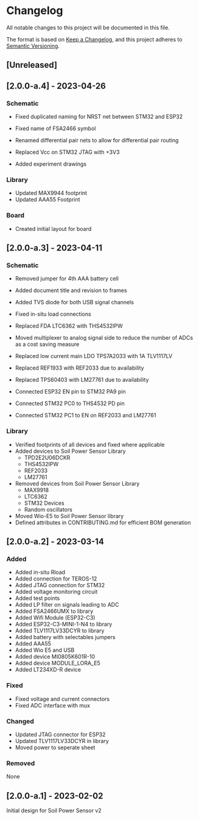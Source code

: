 # Changelog

All notable changes to this project will be documented in this file.

The format is based on [Keep a Changelog](https://keepachangelog.com/en/1.0.0/), and this project adheres to [Semantic Versioning](https://semver.org/spec/v2.0.0.html).

## [Unreleased]

## [2.0.0-a.4] - 2023-04-26

### Schematic

- Fixed duplicated naming for NRST net between STM32 and ESP32
- Fixed name of FSA2466 symbol
- Renamed differential pair nets to allow for differential pair routing
- Replaced Vcc on STM32 JTAG with +3V3

- Added experiment drawings

### Library

- Updated MAX9944 footprint
- Updated AAA55 Footprint

### Board

- Created initial layout for board

## [2.0.0-a.3] - 2023-04-11

### Schematic

- Removed jumper for 4th AAA battery cell
- Added document title and revision to frames
- Added TVS diode for both USB signal channels
- Fixed in-situ load connections
- Replaced FDA LTC6362 with THS4532IPW
- Moved multiplexer to analog signal side to reduce the number of ADCs as a cost saving measure
- Replaced low current main LDO TPS7A2033 with 1A TLV1117LV

- Replaced REF1933 with REF2033 due to availability
- Replaced TPS60403 with LM27761 due to availability

- Connected ESP32 EN pin to STM32 PA9 pin
- Connected STM32 PC0 to THS4532 PD pin
- Connected STM32 PC1 to EN on REF2033 and LM27761

### Library

- Verified footprints of all devices and fixed where applicable
- Added devices to Soil Power Sensor Library
	- TPD2E2U06DCKR
	- THS4532IPW
	- REF2033
	- LM27761
- Removed devices from Soil Power Sensor Library
	- MAX9918
	- LTC6362
	- STM32 Devices
	- Random oscillators
- Moved Wio-E5 to Soil Power Sensor library
- Defined attributes in CONTRIBUTING.md for efficient BOM generation


## [2.0.0-a.2] - 2023-03-14

### Added

- Added in-situ Rload
- Added connection for TEROS-12
- Added JTAG connection for STM32
- Added voltage monitoring circuit
- Added test points
- Added LP filter on signals leading to ADC
- Added FSA2466UMX to library
- Added Wifi Module (ESP32-C3)
- Added ESP32-C3-MINI-1-N4 to library
- Added TLV1117LV33DCYR to library
- Added battery with selectables jumpers
- Added AAA55
- Added Wio E5 and USB
- Added device MI0805K601R-10
- Added device MODULE_LORA_E5
- Added LT234XD-R device

### Fixed

- Fixed voltage and current connectors
- Fixed ADC interface with mux

### Changed

- Updated JTAG connector for ESP32
- Updated TLV1117LV33DCYR in library
- Moved power to seperate sheet

### Removed

None


## [2.0.0-a.1] - 2023-02-02

Initial design for Soil Power Sensor v2
